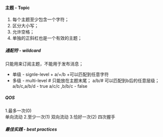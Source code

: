 #### 主题 - Topic
1. 每个主题至少包含一个字符；
2. 区分大小写；
3. 允许空格；
4. 单独的正斜杠也是一个有效的主题；

##### 通配符 - wildcard
只能用来订阅主题，不能用于发布消息；
- 单级 - signle-level + 
	a/+/b  +可以匹配到任意字符
- 多级 - multi-level  #
	只能放在主题末尾；
	a/b/# 可以匹配到b后的任意层级；
	a/b/c,a/b/d - true
	a/c/c ,b/b/c - false

##### QOS
1.最多一次(0)  
	单向流动
2.至少一次(1)
	双向流动
3.恰好一次(2)
	四次握手

##### 最佳实践 - best practices



